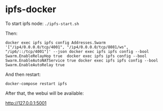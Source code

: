 # ipfs-docker


To start ipfs node:
`
./ipfs-start.sh
`

Then:

`
docker exec ipfs ipfs config Addresses.Swarm '["/ip4/0.0.0.0/tcp/4001", "/ip4/0.0.0.0/tcp/8081/ws", "/ip6/::/tcp/4001"]' --json
docker exec ipfs ipfs config --bool Swarm.EnableRelayHop true 
docker exec ipfs ipfs config --bool Swarm.EnableAutoNATService true
docker exec ipfs ipfs config --bool Swarm.EnableAutoRelay true
`

And then restart:

`docker-compose restart ipfs`


After that, the webui will be available:

http://127.0.0.1:5001
